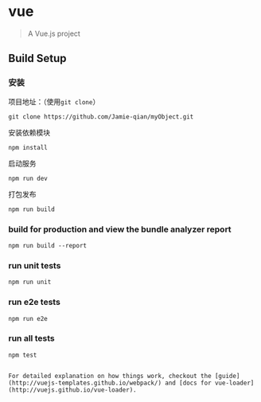 # vue

> A Vue.js project

## Build Setup

### 安装

项目地址：（使用`git clone`）

```shell
git clone https://github.com/Jamie-qian/myObject.git

```


安装依赖模块
```
npm install
```

启动服务
```
npm run dev
```

打包发布
```
npm run build
```
### build for production and view the bundle analyzer report
```
npm run build --report
```
### run unit tests
```
npm run unit
```

### run e2e tests
```
npm run e2e
```
### run all tests
```
npm test
```
```

For detailed explanation on how things work, checkout the [guide](http://vuejs-templates.github.io/webpack/) and [docs for vue-loader](http://vuejs.github.io/vue-loader).
